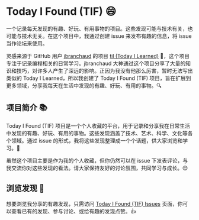 Today I Found (TIF) 😄
======================

一个记录每天发现的有趣、好玩、有用事物的项目。这些发现可能与技术有关，也可能与技术无关。在这个项目中，我通过创建 issue 来发布有趣的信息，将 issue 当作论坛来使用。

灵感来源于 GitHub 用户 [jbranchaud](https://github.com/jbranchaud/til) 的项目 [til (Today I Learned)](https://github.com/jbranchaud/til) 🌟，这个项目专注于记录编程相关的日常学习。jbranchaud 大神通过这个项目分享了大量的知识和技巧，对许多人产生了深远的影响。正因为我没有他那么厉害，暂时无法写出类似的 Today I Learned，所以我创建了 Today I Found (TIF) 项目，旨在扩展到更多领域，分享我每天在生活中发现的有趣、好玩、有用的事物。🔍

项目简介 📚
-------

Today I Found (TIF) 项目是一个个人收藏的平台，用于记录和分享我在日常生活中发现的有趣、好玩、有用的事物。这些发现涵盖了技术、艺术、科学、文化等各个领域。通过 issue 的形式，我将这些发现整理成一个个话题，供大家浏览和学习。🌈

虽然这个项目主要是作为我的个人收藏，但你仍然可以在 issue 下发表评论，与我交流你对这些发现的看法。请大家保持友好的讨论氛围，共同学习与成长。😊

浏览发现 🔎
-------

想要浏览我分享的有趣发现，只需访问 [Today I Found (TIF) Issues](https://github.com/your-username/today-i-found/issues) 页面，你可以查看已有的发现、参与讨论、或给有趣的发现点赞。👍
